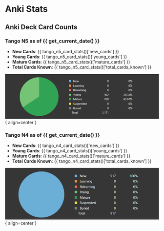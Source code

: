# Anki Stats

## Anki Deck Card Counts

### Tango N5 as of {{ get_current_date() }}

- **New Cards**: {{ tango_n5_card_stats()['new_cards'] }}
- **Young Cards**: {{ tango_n5_card_stats()['young_cards'] }}
- **Mature Cards**: {{ tango_n5_card_stats()['mature_cards'] }}
- **Total Cards Known**: {{ tango_n5_card_stats()['total_cards_known'] }}


![Card Counts](../assets/anki-stats/n5-card-counts.png){ align=center }

### Tango N4 as of {{ get_current_date() }}

- **New Cards**: {{ tango_n4_card_stats()['new_cards'] }}
- **Young Cards**: {{ tango_n4_card_stats()['young_cards'] }}
- **Mature Cards**: {{ tango_n4_card_stats()['mature_cards'] }}
- **Total Cards Known**: {{ tango_n4_card_stats()['total_cards_known'] }}

![Card Counts](../assets/anki-stats/n4-card-counts.png){ align=center }